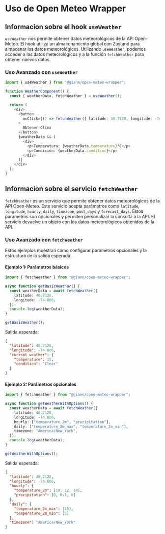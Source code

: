 # Uso de Open Meteo Wrapper

## Informacion sobre el hook `useWeather`

`useWeather` nos permite obtener datos meteorológicos de la API Open-Meteo. El hook utiliza un almacenamiento global con Zustand para almacenar los datos meteorológicos. Utilizando `useWeather`, podemos acceder a los datos meteorológicos y a la función `fetchWeather` para obtener nuevos datos.

### Uso Avanzado con `useWeather`

```typescript
import { useWeather } from "@giann/open-meteo-wrapper";

function WeatherComponent() {
  const { weatherData, fetchWeather } = useWeather();

  return (
    <div>
      <button
        onClick={() => fetchWeather({ latitude: 40.7128, longitude: -74.006 })}
      >
        Obtener Clima
      </button>
      {weatherData && (
        <div>
          <p>Temperatura: {weatherData.temperature}°C</p>
          <p>Condición: {weatherData.condition}</p>
        </div>
      )}
    </div>
  );
}
```

## Informacion sobre el servicio `fetchWeather`

`fetchWeather` es un servicio que permite obtener datos meteorológicos de la API Open-Meteo. Este servicio acepta parámetros como `latitude`, `longitude`, `hourly`, `daily`, `timezone`, `past_days` y `forecast_days`. Estos parámetros son opcionales y permiten personalizar la consulta a la API.
El servicio devuelve un objeto con los datos meteorológicos obtenidos de la API.

### Uso Avanzado con `fetchWeather`

Estos ejemplos muestran cómo configurar parámetros opcionales y la estructura de la salida esperada.

#### Ejemplo 1: Parámetros básicos

```typescript
import { fetchWeather } from "@giann/open-meteo-wrapper";

async function getBasicWeather() {
  const weatherData = await fetchWeather({
    latitude: 40.7128,
    longitude: -74.006,
  });
  console.log(weatherData);
}

getBasicWeather();
```

Salida esperada:

```json
{
  "latitude": 40.7128,
  "longitude": -74.006,
  "current_weather": {
    "temperature": 15,
    "condition": "Clear"
  }
}
```

#### Ejemplo 2: Parámetros opcionales

```typescript
import { fetchWeather } from "@giann/open-meteo-wrapper";

async function getWeatherWithOptions() {
  const weatherData = await fetchWeather({
    latitude: 40.7128,
    longitude: -74.006,
    hourly: ["temperature_2m", "precipitation"],
    daily: ["temperature_2m_max", "temperature_2m_min"],
    timezone: "America/New_York",
  });
  console.log(weatherData);
}

getWeatherWithOptions();
```

Salida esperada:

```json
{
  "latitude": 40.7128,
  "longitude": -74.006,
  "hourly": {
    "temperature_2m": [10, 12, 14],
    "precipitation": [0, 0.1, 0]
  },
  "daily": {
    "temperature_2m_max": [15],
    "temperature_2m_min": [5]
  },
  "timezone": "America/New_York"
}
```
